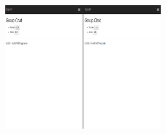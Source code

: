 <img src="https://github.com/nanidotnetdev/SignalR/blob/master/SignalR/SignalR/Images/signalr.gif" width="1400" height="400" />
